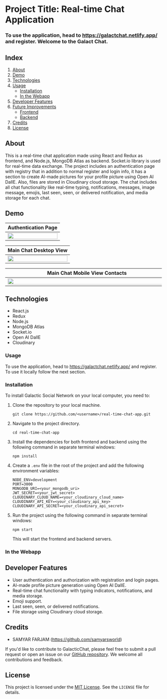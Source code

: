 # Project Title: Real-time Chat Application

### To use the application, head to https://galactchat.netlify.app/ and register. Welcome to the Galact Chat.


## Index
1. [About](#about)
2. [Demo](#demo)
3. [Technologies](#tech)
4. [Usage](#usage)
    * [Installation](#installation)
    * [In the Webapp](#webapp)
5. [Developer Features](#dev)
6. [Future Improvements](#future)
    * [Frontend](#front)
    * [Backend](#back)
7. [Credits](#credits) 
8. [License](#license)
 

<a name="about"></a>
## About

This is a real-time chat application made using React and Redux as frontend, and Node.js, MongoDB Atlas as backend. Socket.io library is used for real-time data exchange. The project includes an authentication page with registry that in addition to normal register and login info, it has a section to create AI-made pictures for your profile picture using Open AI DallE. Also, files are stored in Cloudinary cloud storage. The chat includes all chat functionality like real-time typing, notifications, messages, image message, emojis, last seen, seen, or delivered notification, and media storage for each chat.


<a name="demo"></a>
## Demo

| Authentication Page  |
|:----------------------|
|<img src="https://drive.google.com/uc?export=view&id=1_9MeqzsRwzAMEfgVG6DYsn7ZKMYtwS0h" width="100%" height="100%"/> |

| Main Chat Desktop View |
|:----------------------|
<img src="https://drive.google.com/uc?export=view&id=1-QtIt1Bsb4WhgOXa9ATvRelik_WMAO0d" width="100%" height="100%"/> |



| Main Chat Mobile View Contacts  | &nbsp;&nbsp;&nbsp; |  Main Chat Mobile View Chat  |
|:--------:|:-------------:|:--------:|
|<img src="https://drive.google.com/uc?export=view&id=1-dIbadCR_qVwcq-nw0t0WhULuGN1t3a5" style="margin-right: 10px" width="500" height="100%"/> | &nbsp;&nbsp;&nbsp; | <img src="https://drive.google.com/uc?export=view&id=1uCXv37W7XtssM-y5RsmXpsv-VnbMzxmR" width="500" height="100%"/> |


<a name="tech"></a>
## Technologies
- React.js
- Redux
- Node.js
- MongoDB Atlas
- Socket.io
- Open AI DallE
- Cloudinary


<a name="usage"></a>
### Usage

To use the application, head to https://galactchat.netlify.app/ and register. To use it locally follow the next section.

<a name="installation"></a>
### Installation

To install Galactic Social Network on your local computer, you need to:

1. Clone the repository to your local machine.

   ```
   git clone https://github.com/<username>/real-time-chat-app.git
   ```

2. Navigate to the project directory.

   ```
   cd real-time-chat-app
   ```

3. Install the dependencies for both frontend and backend using the following command in separate terminal windows:

   ```
   npm install
   ```

4. Create a `.env` file in the root of the project and add the following environment variables:

   ```
   NODE_ENV=development
   PORT=3000
   MONGODB_URI=<your_mongodb_uri>
   JWT_SECRET=<your_jwt_secret>
   CLOUDINARY_CLOUD_NAME=<your_cloudinary_cloud_name>
   CLOUDINARY_API_KEY=<your_cloudinary_api_key>
   CLOUDINARY_API_SECRET=<your_cloudinary_api_secret>
   ```

5. Run the project using the following command in separate terminal windows:

   ```
   npm start
   ```

   This will start the frontend and backend servers.


### In the Webapp
<a name="webapp"></a>


<a name="dev"></a>
## Developer Features

- User authentication and authorization with registration and login pages.
- AI-made profile picture generation using Open AI DallE.
- Real-time chat functionality with typing indicators, notifications, and media storage.
- Emoji support.
- Last seen, seen, or delivered notifications.
- File storage using Cloudinary cloud storage.


## Credits

- SAMYAR FARJAM (https://github.com/samyarsworld)

If you'd like to contribute to GalacticChat, please feel free to submit a pull request or open an issue on our [GitHub repository](https://github.com/samyarsworld/galactchat-chat-app-backend). We welcome all contributions and feedback.

## License

This project is licensed under the [MIT License](https://opensource.org/licenses/MIT). See the `LICENSE` file for details.
